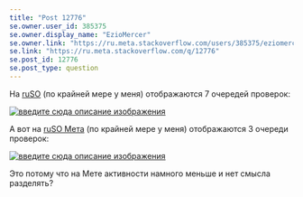 ```yaml
---
title: "Post 12776"
se.owner.user_id: 385375
se.owner.display_name: "EzioMercer"
se.owner.link: "https://ru.meta.stackoverflow.com/users/385375/eziomercer"
se.link: "https://ru.meta.stackoverflow.com/q/12776"
se.post_id: 12776
se.post_type: question
---
```

<p>На <a href="https://ru.stackoverflow.com/">ruSO</a> (по крайней мере у меня) отображаются 7 очередей проверок:</p>
<p><a href="https://i.stack.imgur.com/2RU9z.png" rel="nofollow noreferrer"><img src="https://i.stack.imgur.com/2RU9z.png" alt="введите сюда описание изображения" /></a></p>
<p>А вот на <a href="https://ru.meta.stackoverflow.com/">ruSO Мета</a> (по крайней мере у меня) отображаются 3 очереди проверок:</p>
<p><a href="https://i.stack.imgur.com/HmRAN.png" rel="nofollow noreferrer"><img src="https://i.stack.imgur.com/HmRAN.png" alt="введите сюда описание изображения" /></a></p>
<p>Это потому что на Мете активности намного меньше и нет смысла разделять?</p>
